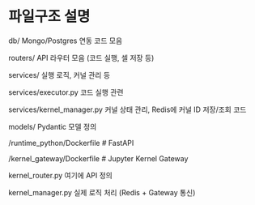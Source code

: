 # 파일구조 설명

db/ Mongo/Postgres 연동 코드 모음

routers/ API 라우터 모음 (코드 실행, 셀 저장 등)

services/ 실행 로직, 커널 관리 등

services/executor.py 코드 실행 관련

services/kernel_manager.py  커널 상태 관리, Redis에 커널 ID 저장/조회 코드

models/ Pydantic 모델 정의

/runtime_python/Dockerfile     # FastAPI

/kernel_gateway/Dockerfile     # Jupyter Kernel Gateway

kernel_router.py  여기에 API 정의

kernel_manager.py  실제 로직 처리 (Redis + Gateway 통신)

